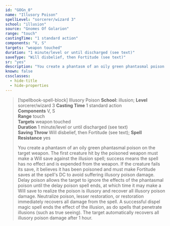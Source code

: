 ```yaml
---
id: "GOGn_0"
name: "Illusory Poison"
spellLevel: "sorcerer/wizard 3"
school: "illusion"
source: "Gnomes Of Golarion"
range: "touch"
castingTime: "1 standard action"
components: "V, S"
targets: "weapon touched"
duration: "1 minute/level or until discharged (see text)"
saveType: "Will disbelief, then Fortitude (see text)"
sr: "yes"
description: "You create a phantasm of an oily green phantasmal poison on the target weapon. The first creature hit by the poisoned weapon must make a Will save against the illusion spell; success means the spell has no effect and is expended from the weapon. If the creature fails its save, it believes it has been poisoned and must make Fortitude saves at the spell's DC to avoid suffering illusory poison damage. Delay poison allows the target to ignore the effects of the phantasmal poison until the delay poison spell ends, at which time it may make a Will save to realize the poison is illusory and recover all illusory poison damage. Neutralize poison, lesser restoration, or restoration immediately recovers all damage from the spell. A successful dispel magic spell ends the effect of the illusion, as do spells that penetrate illusions (such as true seeing). The target automatically recovers all illusory poison damage after 1 hour."
known: false
cssclasses:
  - hide-title
  - hide-properties
---
```


> [!spellbook-spell-block] Illusory Poison
> **School:** illusion; **Level** sorcerer/wizard 3
> **Casting Time** 1 standard action  
> **Components** V, S  
> **Range** touch  
> **Targets** weapon touched  
> **Duration** 1 minute/level or until discharged (see text)  
> **Saving Throw** Will disbelief, then Fortitude (see text); **Spell Resistance** yes
> 
> You create a phantasm of an oily green phantasmal poison on the target weapon. The first creature hit by the poisoned weapon must make a Will save against the illusion spell; success means the spell has no effect and is expended from the weapon. If the creature fails its save, it believes it has been poisoned and must make Fortitude saves at the spell's DC to avoid suffering illusory poison damage. Delay poison allows the target to ignore the effects of the phantasmal poison until the delay poison spell ends, at which time it may make a Will save to realize the poison is illusory and recover all illusory poison damage. Neutralize poison, lesser restoration, or restoration immediately recovers all damage from the spell. A successful dispel magic spell ends the effect of the illusion, as do spells that penetrate illusions (such as true seeing). The target automatically recovers all illusory poison damage after 1 hour.